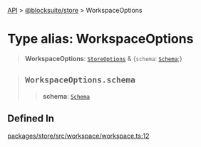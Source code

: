 [API](../../../index.md) > [@blocksuite/store](../index.md) > WorkspaceOptions

# Type alias: WorkspaceOptions

> **WorkspaceOptions**: [`StoreOptions`](../interfaces/interface.StoreOptions.md) & \{`schema`: [`Schema`](../classes/class.Schema.md);}

> ## `WorkspaceOptions.schema`
>
> > **schema**: [`Schema`](../classes/class.Schema.md)
>
>

## Defined In

[packages/store/src/workspace/workspace.ts:12](https://github.com/Saul-Mirone/blocksuite/blob/f2324b82e/packages/store/src/workspace/workspace.ts#L12)
